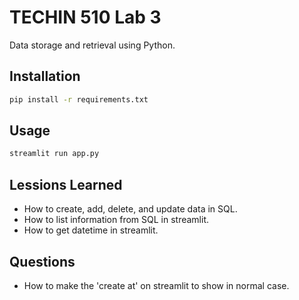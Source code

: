 # TECHIN 510 Lab 3

Data storage and retrieval using Python.

## Installation

```bash
pip install -r requirements.txt
```

## Usage

```bash
streamlit run app.py
```

## Lessions Learned

- How to create, add, delete, and update data in SQL.
- How to list information from SQL in streamlit.
- How to get datetime in streamlit.

## Questions

- How to make the 'create at' on streamlit to show in normal case.